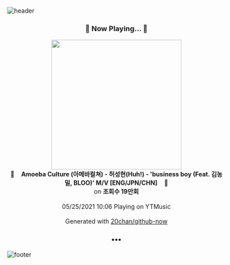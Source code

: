 ![header](https://capsule-render.vercel.app/api?type=wave&height=170&section=header&text=Hi.%20I'm%20SHIFT&fontColor=090707&fontAlignX=45&fontAlignY=65&fontSize=100)

<h3 align="center">🎵 Now Playing... 🎵</h3>
<p align="center">
  <a href="https://music.youtube.com/watch?v=tRO13C97d-E">
    <img width="300" src="https://i.ytimg.com/vi/tRO13C97d-E/sddefault.jpg?sqp=-oaymwEWCJADEOEBIAQqCghqEJQEGHgg6AJIWg&rs">
  </a>
  <br>
  🎵&nbsp&nbsp&nbsp <b>Amoeba Culture (아메바컬쳐) - 허성현(Huh!) - 'business boy (Feat. 김농밀, BLOO)' M/V [ENG/JPN/CHN]</b> &nbsp&nbsp&nbsp🎵
  <br>
  on <b>조회수 19만회</b>
  
  <br />
  <br />
  05/25/2021 10:06 Playing on YTMusic
  <br />
  <br />
  Generated with <a href="https://github.com/20chan/github-now">20chan/github-now</a>
</p>

<h3 align="center">•••</h3>

![footer](https://capsule-render.vercel.app/api?type=wave&height=150&section=footer)
